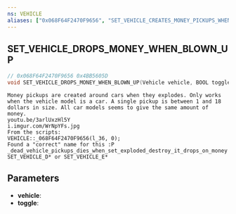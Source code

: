 ```yaml
---
ns: VEHICLE
aliases: ["0x068F64F2470F9656", "SET_VEHICLE_CREATES_MONEY_PICKUPS_WHEN_EXPLODED"]
---
```

## SET_VEHICLE_DROPS_MONEY_WHEN_BLOWN_UP

```c
// 0x068F64F2470F9656 0x4BB5605D
void SET_VEHICLE_DROPS_MONEY_WHEN_BLOWN_UP(Vehicle vehicle, BOOL toggle);
```

```
Money pickups are created around cars when they explodes. Only works when the vehicle model is a car. A single pickup is between 1 and 18 dollars in size. All car models seems to give the same amount of money.  
youtu.be/3arlUxzHl5Y   
i.imgur.com/WrNpYFs.jpg  
From the scripts:  
VEHICLE::_068F64F2470F9656(l_36, 0);  
Found a "correct" name for this :P  
_dead_vehicle_pickups_dies_when_set_exploded_destroy_it_drops_on_money  
SET_VEHICLE_D* or SET_VEHICLE_E*  
```

## Parameters
* **vehicle**: 
* **toggle**: 

